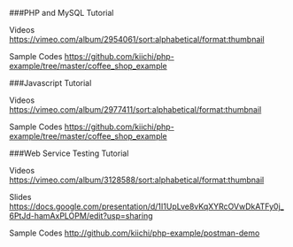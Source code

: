 

###PHP and MySQL Tutorial

Videos https://vimeo.com/album/2954061/sort:alphabetical/format:thumbnail

Sample Codes https://github.com/kiichi/php-example/tree/master/coffee_shop_example

###Javascript Tutorial

Videos https://vimeo.com/album/2977411/sort:alphabetical/format:thumbnail

Sample Codes https://github.com/kiichi/php-example/tree/master/coffee_shop_example

###Web Service Testing Tutorial

Videos https://vimeo.com/album/3128588/sort:alphabetical/format:thumbnail

Slides https://docs.google.com/presentation/d/1I1UpLve8vKqXYRcOVwDkATFy0j_6PtJd-hamAxPLOPM/edit?usp=sharing

Sample Codes http://github.com/kiichi/php-example/postman-demo
